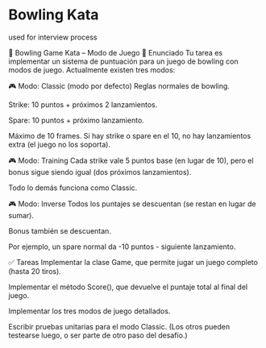 # Bowling Kata
used for interview process

🎳 Bowling Game Kata – Modo de Juego
🧾 Enunciado
Tu tarea es implementar un sistema de puntuación para un juego de bowling con modos de juego. Actualmente existen tres modos:

🎮 Modo: Classic (modo por defecto)
Reglas normales de bowling.


Strike: 10 puntos + próximos 2 lanzamientos.


Spare: 10 puntos + próximo lanzamiento.


Máximo de 10 frames. Si hay strike o spare en el 10, no hay lanzamientos extra (el juego no los soporta).



🎮 Modo: Training
Cada strike vale 5 puntos base (en lugar de 10), pero el bonus sigue siendo igual (dos próximos lanzamientos).


Todo lo demás funciona como Classic.



🎮 Modo: Inverse
Todos los puntajes se descuentan (se restan en lugar de sumar).


Bonus también se descuentan.


Por ejemplo, un spare normal da -10 puntos - siguiente lanzamiento.



✅ Tareas
Implementar la clase Game, que permite jugar un juego completo (hasta 20 tiros).


Implementar el método Score(), que devuelve el puntaje total al final del juego.


Implementar los tres modos de juego detallados.


Escribir pruebas unitarias para el modo Classic. (Los otros pueden testearse luego, o ser parte de otro paso del desafío.)



